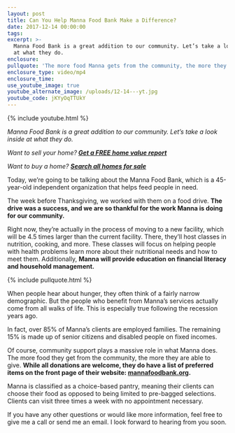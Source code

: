 ```yaml
---
layout: post
title: Can You Help Manna Food Bank Make a Difference?
date: 2017-12-14 00:00:00
tags:
excerpt: >-
  Manna Food Bank is a great addition to our community. Let’s take a look inside
  at what they do.
enclosure:
pullquote: 'The more food Manna gets from the community, the more they are able to give.'
enclosure_type: video/mp4
enclosure_time:
use_youtube_image: true
youtube_alternate_image: /uploads/12-14---yt.jpg
youtube_code: jKYyOqTTUkY
---
```



{% include youtube.html %}

*Manna Food Bank is a great addition to our community. Let’s take a look inside at what they do.*

*Want to sell your home?**&nbsp;[Get a FREE home value report](http://www.propertyhomevalue.com/)***

*Want to buy a home?&nbsp;**[Search all homes for sale](http://www.radkeagency.com/homes-for-sale)***

Today, we’re going to be talking about the Manna Food Bank, which is a 45-year-old independent organization that helps feed people in need.

The week before Thanksgiving, we worked with them on a food drive.&nbsp;**The drive was a success, and we are so thankful for the work Manna is doing for our community.**

Right now, they’re actually in the process of moving to a new facility, which will be 4.5 times larger than the current facility. There, they’ll host classes in nutrition, cooking, and more. These classes will focus on helping people with health problems learn more about their nutritional needs and how to meet them. Additionally,&nbsp;**Manna will provide education on financial literacy and household management.**

{% include pullquote.html %}

When people hear about hunger, they often think of a fairly narrow demographic. But the people who benefit from Manna’s services actually come from all walks of life. This is especially true following the recession years ago.

In fact, over 85% of Manna’s clients are employed families. The remaining 15% is made up of senior citizens and disabled people on fixed incomes.

Of course, community support plays a massive role in what Manna does. The more food they get from the community, the more they are able to give.&nbsp;**While all donations are welcome, they do have a list of preferred items on the front page of their website: [mannafoodbank.org](https://www.mannafoodbank.org).**

Manna is classified as a choice-based pantry, meaning their clients can choose their food as opposed to being limited to pre-bagged selections. Clients can visit three times a week with no appointment necessary.

If you have any other questions or would like more information, feel free to give me a call or send me an email. I look forward to hearing from you soon.